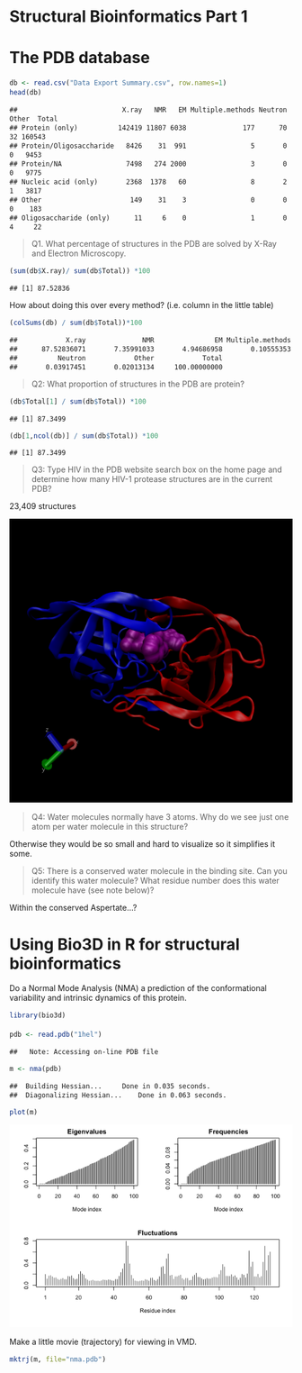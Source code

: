 Structural Bioinformatics Part 1
================

# The PDB database

``` r
db <- read.csv("Data Export Summary.csv", row.names=1)
head(db)
```

    ##                          X.ray   NMR   EM Multiple.methods Neutron Other  Total
    ## Protein (only)          142419 11807 6038              177      70    32 160543
    ## Protein/Oligosaccharide   8426    31  991                5       0     0   9453
    ## Protein/NA                7498   274 2000                3       0     0   9775
    ## Nucleic acid (only)       2368  1378   60                8       2     1   3817
    ## Other                      149    31    3                0       0     0    183
    ## Oligosaccharide (only)      11     6    0                1       0     4     22

> Q1. What percentage of structures in the PDB are solved by X-Ray and
> Electron Microscopy.

``` r
(sum(db$X.ray)/ sum(db$Total)) *100
```

    ## [1] 87.52836

How about doing this over every method? (i.e. column in the little
table)

``` r
(colSums(db) / sum(db$Total))*100
```

    ##            X.ray              NMR               EM Multiple.methods 
    ##      87.52836071       7.35991033       4.94686958       0.10555353 
    ##          Neutron            Other            Total 
    ##       0.03917451       0.02013134     100.00000000

> Q2: What proportion of structures in the PDB are protein?

``` r
(db$Total[1] / sum(db$Total)) *100
```

    ## [1] 87.3499

``` r
(db[1,ncol(db)] / sum(db$Total)) *100
```

    ## [1] 87.3499

> Q3: Type HIV in the PDB website search box on the home page and
> determine how many HIV-1 protease structures are in the current PDB?

23,409 structures

![](mypic.png)

> Q4: Water molecules normally have 3 atoms. Why do we see just one atom
> per water molecule in this structure?

Otherwise they would be so small and hard to visualize so it simplifies
it some.

> Q5: There is a conserved water molecule in the binding site. Can you
> identify this water molecule? What residue number does this water
> molecule have (see note below)?

Within the conserved Aspertate…?

# Using Bio3D in R for structural bioinformatics

Do a Normal Mode Analysis (NMA) a prediction of the conformational
variability and intrinsic dynamics of this protein.

``` r
library(bio3d)

pdb <- read.pdb("1hel")
```

    ##   Note: Accessing on-line PDB file

``` r
m <- nma(pdb)
```

    ##  Building Hessian...     Done in 0.035 seconds.
    ##  Diagonalizing Hessian...    Done in 0.063 seconds.

``` r
plot(m)
```

![](Class11_files/figure-gfm/unnamed-chunk-5-1.png)<!-- -->

Make a little movie (trajectory) for viewing in VMD.

``` r
mktrj(m, file="nma.pdb")
```
